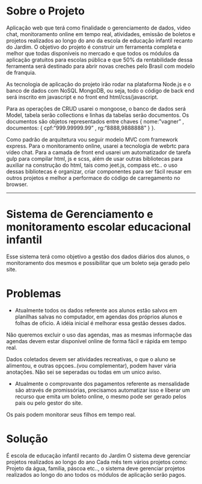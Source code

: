 # Sobre o Projeto
Aplicação web que terá como finalidade o gerenciamento de dados, video chat, monitoramento online em tempo real, atividades, emissão de boletos e projetos realizados ao longo do ano da escola de educação infantil recanto do Jardim. O objetivo do projeto é construir um ferramenta completa e melhor que todas disponíveis no mercado e que todos os módulos da aplicação gratuitos para escolas pública e que 50% da rentabilidade dessa ferramenta será destinado para abrir novas creches pelo Brasil com modelo de franquia.


As tecnologia de aplicação do projeto irão rodar na plataforma Node.js e o banco de dados com NoSQL MongoDB, ou seja, todo o código de back end será inscrito em javascript e no front end html/css/javascript. 

Para as operações de CRUD usarei o mongoose, o  banco de dados será Model,  tabela serão collections e linhas da tabelas serão documentos.
Os documentos são objetos representados entre chaves
{ 
nome:”vagner” 
	, documentos: { 
cpf:”999.99999.99”
, rg:”8888,9888888” 
        } 
 }.

Como padrão de arquitetura vou seguir modelo MVC com framework express. Para o monitoramento online, usarei a  tecnologia de webrtc para vídeo chat. Para a camada de front end usarei um automatizador de tarefa gulp para compilar html, js e scss,  além de usar outras bibliotecas para auxiliar na construção do html, tais como jeet.js, compass etc.. o uso dessas bibliotecas é organizar, criar componentes para ser fácil reusar em outros projetos e melhor a performace do código de carregamento no browser.

***

# Sistema de Gerenciamento e monitoramento escolar educacional infantil
 
Esse sistema terá como objetivo a gestão dos dados diários dos alunos, o monitoramento dos mesmos 
e possibilitar que um boleto seja gerado pelo site.
 
# Problemas
 
- Atualmente todos os dados referente aos alunos estão salvos em planilhas salvas no computador, 
em agendas dos próprios alunos e folhas de oficio. A idéia inicial é melhorar essa gestão desses dados.

Não queremos excluir o uso das agendas, mas as mesmas informaçõe das agendas devem estar
disponivel online de forma fácil e rápida em tempo real.

Dados coletados devem ser atividades recreativas, o que o aluno se alimentou, e outras opçoes..(vou complementar),
podem haver vária anotações. Não sei se seperadas ou todas em um unico aviso. 

- Atualmente o comprovante dos pagamentos referente as mensalidade são através de promissórias,
precisamos automatizar isso e liberar um recurso que emita um boleto online, o mesmo pode ser gerado
pelos pais ou pelo gestor do site. 

Os pais podem monitorar seus filhos em tempo real.

# Solução



 


 


É escola de educação infantil recanto do Jardim
O sistema deve gerenciar projetos realizados ao longo do ano
Cada mês tem vários projetos como:
Projeto da água, familia, páscoa etc.., o sistema deve gerenciar projetos realizados ao longo do ano todos os módulos de aplicação serão pagos.
